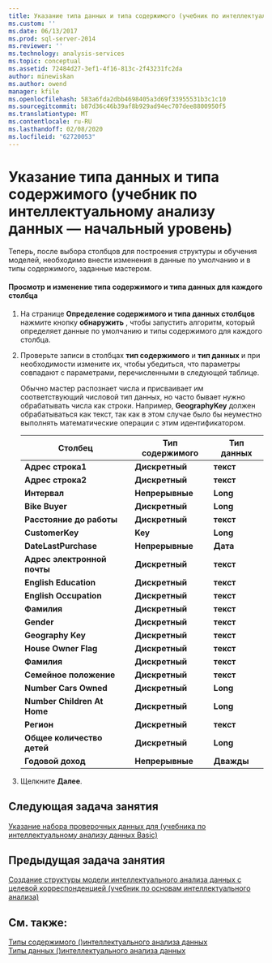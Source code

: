 ```yaml
---
title: Указание типа данных и типа содержимого (учебник по интеллектуальному анализу данных — базовый) | Документация Майкрософт
ms.custom: ''
ms.date: 06/13/2017
ms.prod: sql-server-2014
ms.reviewer: ''
ms.technology: analysis-services
ms.topic: conceptual
ms.assetid: 72484d27-3ef1-4f16-813c-2f43231fc2da
author: minewiskan
ms.author: owend
manager: kfile
ms.openlocfilehash: 583a6fda2dbb4698405a3d69f33955531b3c1c10
ms.sourcegitcommit: b87d36c46b39af8b929ad94ec707dee8800950f5
ms.translationtype: MT
ms.contentlocale: ru-RU
ms.lasthandoff: 02/08/2020
ms.locfileid: "62720053"
---
```

# <a name="specifying-the-data-type-and-content-type-basic-data-mining-tutorial"></a>Указание типа данных и типа содержимого (учебник по интеллектуальному анализу данных — начальный уровень)
  Теперь, после выбора столбцов для построения структуры и обучения моделей, необходимо внести изменения в данные по умолчанию и в типы содержимого, заданные мастером.  
  
#### <a name="review-and-modify-content-type-and-data-type-for-each-column"></a>Просмотр и изменение типа содержимого и типа данных для каждого столбца  
  
1.  На странице **Определение содержимого и типа данных столбцов** нажмите кнопку **обнаружить** , чтобы запустить алгоритм, который определяет данные по умолчанию и типы содержимого для каждого столбца.  
  
2.  Проверьте записи в столбцах **тип содержимого** и **тип данных** и при необходимости измените их, чтобы убедиться, что параметры совпадают с параметрами, перечисленными в следующей таблице.  
  
     Обычно мастер распознает числа и присваивает им соответствующий числовой тип данных, но часто бывает нужно обрабатывать числа как строки. Например, **GeographyKey** должен обрабатываться как текст, так как в этом случае было бы неуместно выполнять математические операции с этим идентификатором.  
  
    |Столбец|Тип содержимого|Тип данных|  
    |------------|------------------|---------------|  
    |**Адрес строка1**|**Дискретный**|**текст**|  
    |**Адрес строка2**|**Дискретный**|**текст**|  
    |**Интервал**|**Непрерывные**|**Long**|  
    |**Bike Buyer**|**Дискретный**|**Long**|  
    |**Расстояние до работы**|**Дискретный**|**текст**|  
    |**CustomerKey**|**Key**|**Long**|  
    |**DateLastPurchase**|**Непрерывные**|**Дата**|  
    |**Адрес электронной почты**|**Дискретный**|**текст**|  
    |**English Education**|**Дискретный**|**текст**|  
    |**English Occupation**|**Дискретный**|**текст**|  
    |**Фамилия**|**Дискретный**|**текст**|  
    |**Gender**|**Дискретный**|**текст**|  
    |**Geography Key**|**Дискретный**|**текст**|  
    |**House Owner Flag**|**Дискретный**|**текст**|  
    |**Фамилия**|**Дискретный**|**текст**|  
    |**Семейное положение**|**Дискретный**|**текст**|  
    |**Number Cars Owned**|**Дискретный**|**Long**|  
    |**Number Children At Home**|**Дискретный**|**Long**|  
    |**Регион**|**Дискретный**|**текст**|  
    |**Общее количество детей**|**Дискретный**|**Long**|  
    |**Годовой доход**|**Непрерывные**|**Дважды**|  
  
3.  Щелкните **Далее**.  
  
## <a name="next-task-in-lesson"></a>Следующая задача занятия  
 [Указание набора проверочных данных для &#40;учебника по интеллектуальному анализу данных Basic&#41;](../../2014/tutorials/specifying-a-testing-data-set-for-the-structure-basic-data-mining-tutorial.md)  
  
## <a name="previous-task-in-lesson"></a>Предыдущая задача занятия  
 [Создание структуры модели интеллектуального анализа данных с целевой корреспонденцией &#40;учебник по основам интеллектуального анализа&#41;](../../2014/tutorials/creating-a-targeted-mailing-mining-model-structure-basic-data-mining-tutorial.md)  
  
## <a name="see-also"></a>См. также:  
 [Типы содержимого &#40;&#41;интеллектуального анализа данных](../../2014/analysis-services/data-mining/content-types-data-mining.md)   
 [Типы данных &#40;&#41;интеллектуального анализа данных](../../2014/analysis-services/data-mining/data-types-data-mining.md)  
  
  
